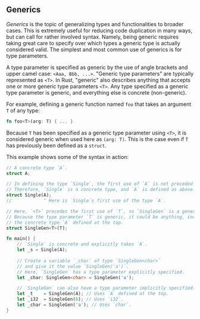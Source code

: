 ## Generics
*Generics* is the topic of generalizing types and functionalities to broader cases. This is extremely useful for reducing code duplication in many ways, but can call for rather involved syntax. Namely, being generic requires taking great care to specify over which types a generic type is actually considered valid. The simplest and most common use of generics is for type parameters.

A type parameter is specified as generic by the use of angle brackets and upper camel case: `<Aaa, Bbb, ...>`. "Generic type parameters" are typically represented as `<T>`. In Rust, "generic" also describes anything that accepts one or more generic type parameters `<T>`. Any type specified as a generic type parameter is generic, and everything else is concrete (non-generic).

For example, defining a generic function named `foo` that takes an argument `T` of any type:
```rust
fn foo<T>(arg: T) { ... }
```
Because `T` has been specified as a generic type parameter using `<T>`, it is considered generic when used here as `(arg: T)`. This is the case even if `T` has previously been defined as a `struct`.

This example shows some of the syntax in action:
```rust
// A concrete type `A`.
struct A;

// In defining the type `Single`, the first use of `A` is not preceded by `<A>`.
// Therefore, `Single` is a concrete type, and `A` is defined as above.
struct Single(A);
//            ^ Here is `Single`s first use of the type `A`.

// Here, `<T>` precedes the first use of `T`, so `SingleGen` is a generic type.
// Because the type parameter `T` is generic, it could be anything, including
// the concrete type `A` defined at the top.
struct SingleGen<T>(T);

fn main() {
    // `Single` is concrete and explicitly takes `A`.
    let _s = Single(A);
    
    // Create a variable `_char` of type `SingleGen<char>`
    // and give it the value `SingleGen('a')`.
    // Here, `SingleGen` has a type parameter explicitly specified.
    let _char: SingleGen<char> = SingleGen('a');

    // `SingleGen` can also have a type parameter implicitly specified:
    let _t    = SingleGen(A); // Uses `A` defined at the top.
    let _i32  = SingleGen(6); // Uses `i32`.
    let _char = SingleGen('a'); // Uses `char`.
}
```